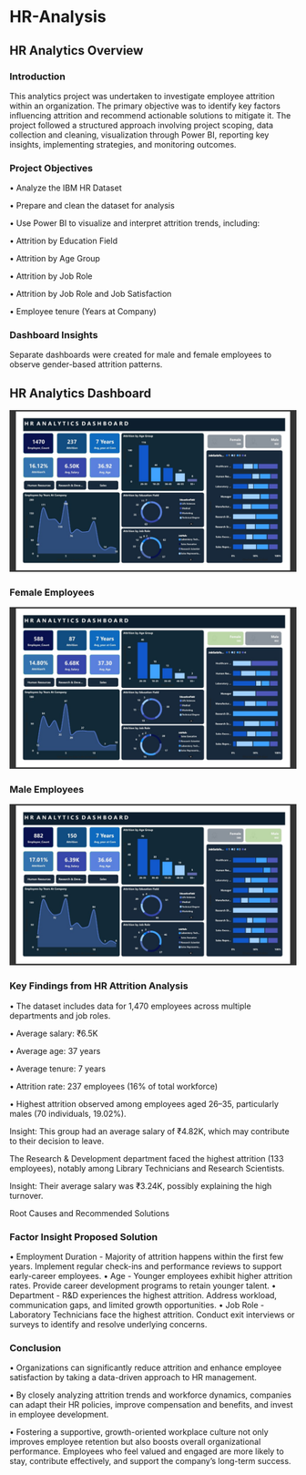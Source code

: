 # HR-Analysis

## HR Analytics Overview

### Introduction
This analytics project was undertaken to investigate employee attrition within an organization. The primary objective was to identify key factors influencing attrition and recommend actionable solutions to mitigate it. The project followed a structured approach involving project scoping, data collection and cleaning, visualization through Power BI, reporting key insights, implementing strategies, and monitoring outcomes.

### Project Objectives

• Analyze the IBM HR Dataset

• Prepare and clean the dataset for analysis

• Use Power BI to visualize and interpret attrition trends, including:

   • Attrition by Education Field

   • Attrition by Age Group

   • Attrition by Job Role

   • Attrition by Job Role and Job Satisfaction

   • Employee tenure (Years at Company)

### Dashboard Insights
Separate dashboards were created for male and female employees to observe gender-based attrition patterns.
## HR Analytics Dashboard

![HR Dashboard](HR%20data%20dashboard.jpg)

### Female Employees
![HR Dashboard](Female.jpg)

### Male Employees
![HR Dashboard](Male.jpg)

### Key Findings from HR Attrition Analysis

• The dataset includes data for 1,470 employees across multiple departments and job roles.

• Average salary: ₹6.5K

• Average age: 37 years

• Average tenure: 7 years

• Attrition rate: 237 employees (16% of total workforce)

• Highest attrition observed among employees aged 26–35, particularly males (70 individuals, 19.02%).

Insight: This group had an average salary of ₹4.82K, which may contribute to their decision to leave.

The Research & Development department faced the highest attrition (133 employees), notably among Library Technicians and Research Scientists.

Insight: Their average salary was ₹3.24K, possibly explaining the high turnover.

Root Causes and Recommended Solutions

### Factor	Insight	Proposed Solution
• Employment Duration - Majority of attrition happens within the first few years.
  Implement regular check-ins and performance reviews to support early-career employees.
• Age - Younger employees exhibit higher attrition rates. 
  Provide career development programs to retain younger talent.
• Department - R&D experiences the highest attrition.
  Address workload, communication gaps, and limited growth opportunities.
• Job Role - Laboratory Technicians face the highest attrition.
  Conduct exit interviews or surveys to identify and resolve underlying concerns.

### Conclusion
• Organizations can significantly reduce attrition and enhance employee satisfaction by taking a data-driven approach to HR management.

• By closely analyzing attrition trends and workforce dynamics, companies can adapt their HR policies, improve compensation and benefits, and invest in employee development.

• Fostering a supportive, growth-oriented workplace culture not only improves employee retention but also boosts overall organizational performance. Employees who feel valued and engaged are more likely to stay, contribute effectively, and support the company’s long-term success.
